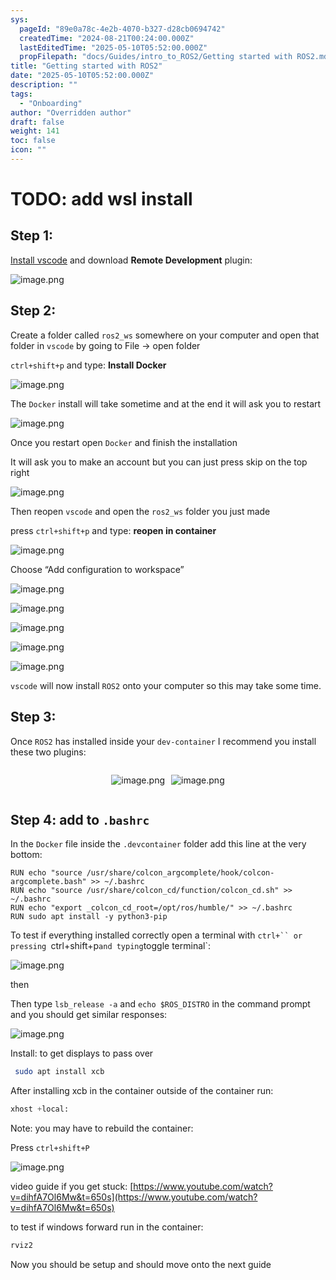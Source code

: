 ```yaml
---
sys:
  pageId: "89e0a78c-4e2b-4070-b327-d28cb0694742"
  createdTime: "2024-08-21T00:24:00.000Z"
  lastEditedTime: "2025-05-10T05:52:00.000Z"
  propFilepath: "docs/Guides/intro_to_ROS2/Getting started with ROS2.md"
title: "Getting started with ROS2"
date: "2025-05-10T05:52:00.000Z"
description: ""
tags:
  - "Onboarding"
author: "Overridden author"
draft: false
weight: 141
toc: false
icon: ""
---
```


# TODO: add wsl install

## Step 1:

[Install vscode](https://code.visualstudio.com/download) and download **Remote Development** plugin:

![image.png](https://prod-files-secure.s3.us-west-2.amazonaws.com/d518164a-d88e-44d1-a4ee-3adb3bd8bce0/efb52993-1881-4a40-b95e-6f020334f022/image.png?X-Amz-Algorithm=AWS4-HMAC-SHA256&X-Amz-Content-Sha256=UNSIGNED-PAYLOAD&X-Amz-Credential=ASIAZI2LB4666YEDPNNK%2F20250530%2Fus-west-2%2Fs3%2Faws4_request&X-Amz-Date=20250530T230821Z&X-Amz-Expires=3600&X-Amz-Security-Token=IQoJb3JpZ2luX2VjEOf%2F%2F%2F%2F%2F%2F%2F%2F%2F%2FwEaCXVzLXdlc3QtMiJHMEUCIFLb525rJiKppWQjPNbXl0W7sqhJUvKd4mj%2B55%2Fzq9TaAiEAqkqQDsf%2BwS%2Bx1zLPa9vntFGGJ9TEeKfSUH6QCKKeFfgqiAQIsP%2F%2F%2F%2F%2F%2F%2F%2F%2F%2FARAAGgw2Mzc0MjMxODM4MDUiDDNIf0qBKkiNSEYxYyrcAz1Xirc4UuSj45MiYoaqI1FjWGDRSfHcTrPZPi1JjpivL4Zbb8FTF1nRGMsvf7%2F%2BrsFCxLjKEzMl9O9J4VRWf75wSnXemVSRSTK%2BLGXwUIUCh4ytQAAFqA4nuJt4COoNktBWKltrRHMCOgBZgtrvjfPhqrbTFYCgX8VxTKC7GdpRHuou4uUyBIw5fb25a%2Fo4rVpjvctP%2BMjTFA9D4KwmjmcsJjaYkxwtJIJtbSu8p4GgjENVeucM%2Fg07pt%2Fa0OaEaQV3l61CFtuO%2F9jM1gtpNcN%2FA%2FobmOcVe%2Fo8lXXt0jdjtOfj7QJQOV1xl%2FE5HAINIURLSmrgG30DQ6GULiGjkgmtjzvkOO%2BxbdKphq5fKm3FKPfbjjTE4lAEZg6Pig5RrC31HbYWpJ8N7lPP6NzD%2FCNBLJXiTugjMJcWCbnmIORgvanB5gQKRGrkw1lembQalfVbyhnFwVHjc3LRmVKjVyaVuEHyGphLeooD4Ocy47%2BTuEG%2FOrzay6gC97xaIL6YbSpRit2PnI9EcLSVsh0ROsVcvzdX4BSluyILj7mYCFlors5P7F2ijTmi3SGvyB05%2FVxz2WeHupkHlD4UJJXqLaCTymT1DLeeLKNQb5VJ3Ywxr3z2swYEazvDf0pXMIHx6MEGOqUBhgPG4ECdBOh6wRoeanTsHIv%2Fz1%2BlMxBsRzvyGl6SwSJ5TroS4oeSdZxhkcqPmXXms7VnaQGxI9vVXVNBMIxGQbPexI58lnwgGRt4r0VyX6yValBwr8Q3yBK8HGjFPw2RyhoY6lukz%2BpkVdG9Fet1ippQc%2FzWlAqatOKWBn0o%2BCwonKRsnA1NmJazBNvGKwC4hvc%2BGSavcNW28QLvavNOWESgRPSE&X-Amz-Signature=532aaccabf1e1e00a077d3a163c97aa72aeeb02a652820e5561e86b6976c1187&X-Amz-SignedHeaders=host&x-id=GetObject)

## Step 2:

Create a folder called `ros2_ws` somewhere on your computer and open that folder in `vscode` by going to File → open folder 

`ctrl+shift+p` and type: **Install Docker**

![image.png](https://prod-files-secure.s3.us-west-2.amazonaws.com/d518164a-d88e-44d1-a4ee-3adb3bd8bce0/2269dc0e-1cd5-47ff-bceb-c04ad9b2eab0/image.png?X-Amz-Algorithm=AWS4-HMAC-SHA256&X-Amz-Content-Sha256=UNSIGNED-PAYLOAD&X-Amz-Credential=ASIAZI2LB4666YEDPNNK%2F20250530%2Fus-west-2%2Fs3%2Faws4_request&X-Amz-Date=20250530T230821Z&X-Amz-Expires=3600&X-Amz-Security-Token=IQoJb3JpZ2luX2VjEOf%2F%2F%2F%2F%2F%2F%2F%2F%2F%2FwEaCXVzLXdlc3QtMiJHMEUCIFLb525rJiKppWQjPNbXl0W7sqhJUvKd4mj%2B55%2Fzq9TaAiEAqkqQDsf%2BwS%2Bx1zLPa9vntFGGJ9TEeKfSUH6QCKKeFfgqiAQIsP%2F%2F%2F%2F%2F%2F%2F%2F%2F%2FARAAGgw2Mzc0MjMxODM4MDUiDDNIf0qBKkiNSEYxYyrcAz1Xirc4UuSj45MiYoaqI1FjWGDRSfHcTrPZPi1JjpivL4Zbb8FTF1nRGMsvf7%2F%2BrsFCxLjKEzMl9O9J4VRWf75wSnXemVSRSTK%2BLGXwUIUCh4ytQAAFqA4nuJt4COoNktBWKltrRHMCOgBZgtrvjfPhqrbTFYCgX8VxTKC7GdpRHuou4uUyBIw5fb25a%2Fo4rVpjvctP%2BMjTFA9D4KwmjmcsJjaYkxwtJIJtbSu8p4GgjENVeucM%2Fg07pt%2Fa0OaEaQV3l61CFtuO%2F9jM1gtpNcN%2FA%2FobmOcVe%2Fo8lXXt0jdjtOfj7QJQOV1xl%2FE5HAINIURLSmrgG30DQ6GULiGjkgmtjzvkOO%2BxbdKphq5fKm3FKPfbjjTE4lAEZg6Pig5RrC31HbYWpJ8N7lPP6NzD%2FCNBLJXiTugjMJcWCbnmIORgvanB5gQKRGrkw1lembQalfVbyhnFwVHjc3LRmVKjVyaVuEHyGphLeooD4Ocy47%2BTuEG%2FOrzay6gC97xaIL6YbSpRit2PnI9EcLSVsh0ROsVcvzdX4BSluyILj7mYCFlors5P7F2ijTmi3SGvyB05%2FVxz2WeHupkHlD4UJJXqLaCTymT1DLeeLKNQb5VJ3Ywxr3z2swYEazvDf0pXMIHx6MEGOqUBhgPG4ECdBOh6wRoeanTsHIv%2Fz1%2BlMxBsRzvyGl6SwSJ5TroS4oeSdZxhkcqPmXXms7VnaQGxI9vVXVNBMIxGQbPexI58lnwgGRt4r0VyX6yValBwr8Q3yBK8HGjFPw2RyhoY6lukz%2BpkVdG9Fet1ippQc%2FzWlAqatOKWBn0o%2BCwonKRsnA1NmJazBNvGKwC4hvc%2BGSavcNW28QLvavNOWESgRPSE&X-Amz-Signature=a4c406575aea17c1b308051799279633df28fd257734cb3a500f569fd034e2d5&X-Amz-SignedHeaders=host&x-id=GetObject)

The `Docker` install will take sometime and at the end it will ask you to restart

![image.png](https://prod-files-secure.s3.us-west-2.amazonaws.com/d518164a-d88e-44d1-a4ee-3adb3bd8bce0/ed233f78-be33-4b1f-b89c-9c346c0e961e/image.png?X-Amz-Algorithm=AWS4-HMAC-SHA256&X-Amz-Content-Sha256=UNSIGNED-PAYLOAD&X-Amz-Credential=ASIAZI2LB4666YEDPNNK%2F20250530%2Fus-west-2%2Fs3%2Faws4_request&X-Amz-Date=20250530T230821Z&X-Amz-Expires=3600&X-Amz-Security-Token=IQoJb3JpZ2luX2VjEOf%2F%2F%2F%2F%2F%2F%2F%2F%2F%2FwEaCXVzLXdlc3QtMiJHMEUCIFLb525rJiKppWQjPNbXl0W7sqhJUvKd4mj%2B55%2Fzq9TaAiEAqkqQDsf%2BwS%2Bx1zLPa9vntFGGJ9TEeKfSUH6QCKKeFfgqiAQIsP%2F%2F%2F%2F%2F%2F%2F%2F%2F%2FARAAGgw2Mzc0MjMxODM4MDUiDDNIf0qBKkiNSEYxYyrcAz1Xirc4UuSj45MiYoaqI1FjWGDRSfHcTrPZPi1JjpivL4Zbb8FTF1nRGMsvf7%2F%2BrsFCxLjKEzMl9O9J4VRWf75wSnXemVSRSTK%2BLGXwUIUCh4ytQAAFqA4nuJt4COoNktBWKltrRHMCOgBZgtrvjfPhqrbTFYCgX8VxTKC7GdpRHuou4uUyBIw5fb25a%2Fo4rVpjvctP%2BMjTFA9D4KwmjmcsJjaYkxwtJIJtbSu8p4GgjENVeucM%2Fg07pt%2Fa0OaEaQV3l61CFtuO%2F9jM1gtpNcN%2FA%2FobmOcVe%2Fo8lXXt0jdjtOfj7QJQOV1xl%2FE5HAINIURLSmrgG30DQ6GULiGjkgmtjzvkOO%2BxbdKphq5fKm3FKPfbjjTE4lAEZg6Pig5RrC31HbYWpJ8N7lPP6NzD%2FCNBLJXiTugjMJcWCbnmIORgvanB5gQKRGrkw1lembQalfVbyhnFwVHjc3LRmVKjVyaVuEHyGphLeooD4Ocy47%2BTuEG%2FOrzay6gC97xaIL6YbSpRit2PnI9EcLSVsh0ROsVcvzdX4BSluyILj7mYCFlors5P7F2ijTmi3SGvyB05%2FVxz2WeHupkHlD4UJJXqLaCTymT1DLeeLKNQb5VJ3Ywxr3z2swYEazvDf0pXMIHx6MEGOqUBhgPG4ECdBOh6wRoeanTsHIv%2Fz1%2BlMxBsRzvyGl6SwSJ5TroS4oeSdZxhkcqPmXXms7VnaQGxI9vVXVNBMIxGQbPexI58lnwgGRt4r0VyX6yValBwr8Q3yBK8HGjFPw2RyhoY6lukz%2BpkVdG9Fet1ippQc%2FzWlAqatOKWBn0o%2BCwonKRsnA1NmJazBNvGKwC4hvc%2BGSavcNW28QLvavNOWESgRPSE&X-Amz-Signature=6c7d91f36535ecda4a2fab3d42181066cbacf69125124e5d2b1b05a62016b9bf&X-Amz-SignedHeaders=host&x-id=GetObject)

Once you restart open `Docker` and finish the installation

It will ask you to make an account but you can just press skip on the top right

![image.png](https://prod-files-secure.s3.us-west-2.amazonaws.com/d518164a-d88e-44d1-a4ee-3adb3bd8bce0/21010ad9-1659-4fd9-9f59-9932a09b2a3d/image.png?X-Amz-Algorithm=AWS4-HMAC-SHA256&X-Amz-Content-Sha256=UNSIGNED-PAYLOAD&X-Amz-Credential=ASIAZI2LB4666YEDPNNK%2F20250530%2Fus-west-2%2Fs3%2Faws4_request&X-Amz-Date=20250530T230821Z&X-Amz-Expires=3600&X-Amz-Security-Token=IQoJb3JpZ2luX2VjEOf%2F%2F%2F%2F%2F%2F%2F%2F%2F%2FwEaCXVzLXdlc3QtMiJHMEUCIFLb525rJiKppWQjPNbXl0W7sqhJUvKd4mj%2B55%2Fzq9TaAiEAqkqQDsf%2BwS%2Bx1zLPa9vntFGGJ9TEeKfSUH6QCKKeFfgqiAQIsP%2F%2F%2F%2F%2F%2F%2F%2F%2F%2FARAAGgw2Mzc0MjMxODM4MDUiDDNIf0qBKkiNSEYxYyrcAz1Xirc4UuSj45MiYoaqI1FjWGDRSfHcTrPZPi1JjpivL4Zbb8FTF1nRGMsvf7%2F%2BrsFCxLjKEzMl9O9J4VRWf75wSnXemVSRSTK%2BLGXwUIUCh4ytQAAFqA4nuJt4COoNktBWKltrRHMCOgBZgtrvjfPhqrbTFYCgX8VxTKC7GdpRHuou4uUyBIw5fb25a%2Fo4rVpjvctP%2BMjTFA9D4KwmjmcsJjaYkxwtJIJtbSu8p4GgjENVeucM%2Fg07pt%2Fa0OaEaQV3l61CFtuO%2F9jM1gtpNcN%2FA%2FobmOcVe%2Fo8lXXt0jdjtOfj7QJQOV1xl%2FE5HAINIURLSmrgG30DQ6GULiGjkgmtjzvkOO%2BxbdKphq5fKm3FKPfbjjTE4lAEZg6Pig5RrC31HbYWpJ8N7lPP6NzD%2FCNBLJXiTugjMJcWCbnmIORgvanB5gQKRGrkw1lembQalfVbyhnFwVHjc3LRmVKjVyaVuEHyGphLeooD4Ocy47%2BTuEG%2FOrzay6gC97xaIL6YbSpRit2PnI9EcLSVsh0ROsVcvzdX4BSluyILj7mYCFlors5P7F2ijTmi3SGvyB05%2FVxz2WeHupkHlD4UJJXqLaCTymT1DLeeLKNQb5VJ3Ywxr3z2swYEazvDf0pXMIHx6MEGOqUBhgPG4ECdBOh6wRoeanTsHIv%2Fz1%2BlMxBsRzvyGl6SwSJ5TroS4oeSdZxhkcqPmXXms7VnaQGxI9vVXVNBMIxGQbPexI58lnwgGRt4r0VyX6yValBwr8Q3yBK8HGjFPw2RyhoY6lukz%2BpkVdG9Fet1ippQc%2FzWlAqatOKWBn0o%2BCwonKRsnA1NmJazBNvGKwC4hvc%2BGSavcNW28QLvavNOWESgRPSE&X-Amz-Signature=b5da15cb48420fc42db8972c0153d50d89c42f818e250ee9a6c60a3e6d0cf9dc&X-Amz-SignedHeaders=host&x-id=GetObject)

Then reopen `vscode` and open the `ros2_ws` folder you just made

press `ctrl+shift+p` and type: **reopen in container**

![image.png](https://prod-files-secure.s3.us-west-2.amazonaws.com/d518164a-d88e-44d1-a4ee-3adb3bd8bce0/4e93b8c2-41ad-488c-8095-c74205196118/image.png?X-Amz-Algorithm=AWS4-HMAC-SHA256&X-Amz-Content-Sha256=UNSIGNED-PAYLOAD&X-Amz-Credential=ASIAZI2LB4666YEDPNNK%2F20250530%2Fus-west-2%2Fs3%2Faws4_request&X-Amz-Date=20250530T230821Z&X-Amz-Expires=3600&X-Amz-Security-Token=IQoJb3JpZ2luX2VjEOf%2F%2F%2F%2F%2F%2F%2F%2F%2F%2FwEaCXVzLXdlc3QtMiJHMEUCIFLb525rJiKppWQjPNbXl0W7sqhJUvKd4mj%2B55%2Fzq9TaAiEAqkqQDsf%2BwS%2Bx1zLPa9vntFGGJ9TEeKfSUH6QCKKeFfgqiAQIsP%2F%2F%2F%2F%2F%2F%2F%2F%2F%2FARAAGgw2Mzc0MjMxODM4MDUiDDNIf0qBKkiNSEYxYyrcAz1Xirc4UuSj45MiYoaqI1FjWGDRSfHcTrPZPi1JjpivL4Zbb8FTF1nRGMsvf7%2F%2BrsFCxLjKEzMl9O9J4VRWf75wSnXemVSRSTK%2BLGXwUIUCh4ytQAAFqA4nuJt4COoNktBWKltrRHMCOgBZgtrvjfPhqrbTFYCgX8VxTKC7GdpRHuou4uUyBIw5fb25a%2Fo4rVpjvctP%2BMjTFA9D4KwmjmcsJjaYkxwtJIJtbSu8p4GgjENVeucM%2Fg07pt%2Fa0OaEaQV3l61CFtuO%2F9jM1gtpNcN%2FA%2FobmOcVe%2Fo8lXXt0jdjtOfj7QJQOV1xl%2FE5HAINIURLSmrgG30DQ6GULiGjkgmtjzvkOO%2BxbdKphq5fKm3FKPfbjjTE4lAEZg6Pig5RrC31HbYWpJ8N7lPP6NzD%2FCNBLJXiTugjMJcWCbnmIORgvanB5gQKRGrkw1lembQalfVbyhnFwVHjc3LRmVKjVyaVuEHyGphLeooD4Ocy47%2BTuEG%2FOrzay6gC97xaIL6YbSpRit2PnI9EcLSVsh0ROsVcvzdX4BSluyILj7mYCFlors5P7F2ijTmi3SGvyB05%2FVxz2WeHupkHlD4UJJXqLaCTymT1DLeeLKNQb5VJ3Ywxr3z2swYEazvDf0pXMIHx6MEGOqUBhgPG4ECdBOh6wRoeanTsHIv%2Fz1%2BlMxBsRzvyGl6SwSJ5TroS4oeSdZxhkcqPmXXms7VnaQGxI9vVXVNBMIxGQbPexI58lnwgGRt4r0VyX6yValBwr8Q3yBK8HGjFPw2RyhoY6lukz%2BpkVdG9Fet1ippQc%2FzWlAqatOKWBn0o%2BCwonKRsnA1NmJazBNvGKwC4hvc%2BGSavcNW28QLvavNOWESgRPSE&X-Amz-Signature=dc5163aed4e6e907f7e8bc7ec701e7f7dc2b7d1f36dc89dfc21abc8412ce26e6&X-Amz-SignedHeaders=host&x-id=GetObject)

Choose “Add configuration to workspace”

![image.png](https://prod-files-secure.s3.us-west-2.amazonaws.com/d518164a-d88e-44d1-a4ee-3adb3bd8bce0/9560b282-5060-4989-ba37-97e7b2c22476/image.png?X-Amz-Algorithm=AWS4-HMAC-SHA256&X-Amz-Content-Sha256=UNSIGNED-PAYLOAD&X-Amz-Credential=ASIAZI2LB4666YEDPNNK%2F20250530%2Fus-west-2%2Fs3%2Faws4_request&X-Amz-Date=20250530T230821Z&X-Amz-Expires=3600&X-Amz-Security-Token=IQoJb3JpZ2luX2VjEOf%2F%2F%2F%2F%2F%2F%2F%2F%2F%2FwEaCXVzLXdlc3QtMiJHMEUCIFLb525rJiKppWQjPNbXl0W7sqhJUvKd4mj%2B55%2Fzq9TaAiEAqkqQDsf%2BwS%2Bx1zLPa9vntFGGJ9TEeKfSUH6QCKKeFfgqiAQIsP%2F%2F%2F%2F%2F%2F%2F%2F%2F%2FARAAGgw2Mzc0MjMxODM4MDUiDDNIf0qBKkiNSEYxYyrcAz1Xirc4UuSj45MiYoaqI1FjWGDRSfHcTrPZPi1JjpivL4Zbb8FTF1nRGMsvf7%2F%2BrsFCxLjKEzMl9O9J4VRWf75wSnXemVSRSTK%2BLGXwUIUCh4ytQAAFqA4nuJt4COoNktBWKltrRHMCOgBZgtrvjfPhqrbTFYCgX8VxTKC7GdpRHuou4uUyBIw5fb25a%2Fo4rVpjvctP%2BMjTFA9D4KwmjmcsJjaYkxwtJIJtbSu8p4GgjENVeucM%2Fg07pt%2Fa0OaEaQV3l61CFtuO%2F9jM1gtpNcN%2FA%2FobmOcVe%2Fo8lXXt0jdjtOfj7QJQOV1xl%2FE5HAINIURLSmrgG30DQ6GULiGjkgmtjzvkOO%2BxbdKphq5fKm3FKPfbjjTE4lAEZg6Pig5RrC31HbYWpJ8N7lPP6NzD%2FCNBLJXiTugjMJcWCbnmIORgvanB5gQKRGrkw1lembQalfVbyhnFwVHjc3LRmVKjVyaVuEHyGphLeooD4Ocy47%2BTuEG%2FOrzay6gC97xaIL6YbSpRit2PnI9EcLSVsh0ROsVcvzdX4BSluyILj7mYCFlors5P7F2ijTmi3SGvyB05%2FVxz2WeHupkHlD4UJJXqLaCTymT1DLeeLKNQb5VJ3Ywxr3z2swYEazvDf0pXMIHx6MEGOqUBhgPG4ECdBOh6wRoeanTsHIv%2Fz1%2BlMxBsRzvyGl6SwSJ5TroS4oeSdZxhkcqPmXXms7VnaQGxI9vVXVNBMIxGQbPexI58lnwgGRt4r0VyX6yValBwr8Q3yBK8HGjFPw2RyhoY6lukz%2BpkVdG9Fet1ippQc%2FzWlAqatOKWBn0o%2BCwonKRsnA1NmJazBNvGKwC4hvc%2BGSavcNW28QLvavNOWESgRPSE&X-Amz-Signature=d59cf2d0554b0e0604272a14ac4fc9179429fab44df245fbcf7a09f2e044a421&X-Amz-SignedHeaders=host&x-id=GetObject)

![image.png](https://prod-files-secure.s3.us-west-2.amazonaws.com/d518164a-d88e-44d1-a4ee-3adb3bd8bce0/2ee63f81-886b-48e8-a553-dc6e5eac99e4/image.png?X-Amz-Algorithm=AWS4-HMAC-SHA256&X-Amz-Content-Sha256=UNSIGNED-PAYLOAD&X-Amz-Credential=ASIAZI2LB4666YEDPNNK%2F20250530%2Fus-west-2%2Fs3%2Faws4_request&X-Amz-Date=20250530T230821Z&X-Amz-Expires=3600&X-Amz-Security-Token=IQoJb3JpZ2luX2VjEOf%2F%2F%2F%2F%2F%2F%2F%2F%2F%2FwEaCXVzLXdlc3QtMiJHMEUCIFLb525rJiKppWQjPNbXl0W7sqhJUvKd4mj%2B55%2Fzq9TaAiEAqkqQDsf%2BwS%2Bx1zLPa9vntFGGJ9TEeKfSUH6QCKKeFfgqiAQIsP%2F%2F%2F%2F%2F%2F%2F%2F%2F%2FARAAGgw2Mzc0MjMxODM4MDUiDDNIf0qBKkiNSEYxYyrcAz1Xirc4UuSj45MiYoaqI1FjWGDRSfHcTrPZPi1JjpivL4Zbb8FTF1nRGMsvf7%2F%2BrsFCxLjKEzMl9O9J4VRWf75wSnXemVSRSTK%2BLGXwUIUCh4ytQAAFqA4nuJt4COoNktBWKltrRHMCOgBZgtrvjfPhqrbTFYCgX8VxTKC7GdpRHuou4uUyBIw5fb25a%2Fo4rVpjvctP%2BMjTFA9D4KwmjmcsJjaYkxwtJIJtbSu8p4GgjENVeucM%2Fg07pt%2Fa0OaEaQV3l61CFtuO%2F9jM1gtpNcN%2FA%2FobmOcVe%2Fo8lXXt0jdjtOfj7QJQOV1xl%2FE5HAINIURLSmrgG30DQ6GULiGjkgmtjzvkOO%2BxbdKphq5fKm3FKPfbjjTE4lAEZg6Pig5RrC31HbYWpJ8N7lPP6NzD%2FCNBLJXiTugjMJcWCbnmIORgvanB5gQKRGrkw1lembQalfVbyhnFwVHjc3LRmVKjVyaVuEHyGphLeooD4Ocy47%2BTuEG%2FOrzay6gC97xaIL6YbSpRit2PnI9EcLSVsh0ROsVcvzdX4BSluyILj7mYCFlors5P7F2ijTmi3SGvyB05%2FVxz2WeHupkHlD4UJJXqLaCTymT1DLeeLKNQb5VJ3Ywxr3z2swYEazvDf0pXMIHx6MEGOqUBhgPG4ECdBOh6wRoeanTsHIv%2Fz1%2BlMxBsRzvyGl6SwSJ5TroS4oeSdZxhkcqPmXXms7VnaQGxI9vVXVNBMIxGQbPexI58lnwgGRt4r0VyX6yValBwr8Q3yBK8HGjFPw2RyhoY6lukz%2BpkVdG9Fet1ippQc%2FzWlAqatOKWBn0o%2BCwonKRsnA1NmJazBNvGKwC4hvc%2BGSavcNW28QLvavNOWESgRPSE&X-Amz-Signature=c41c9153d66785980786ca82ce75d02f372b53eda88ef1f21d9e45fd9be828af&X-Amz-SignedHeaders=host&x-id=GetObject)

![image.png](https://prod-files-secure.s3.us-west-2.amazonaws.com/d518164a-d88e-44d1-a4ee-3adb3bd8bce0/ae1580b2-b048-407e-aed9-b584224a7a04/image.png?X-Amz-Algorithm=AWS4-HMAC-SHA256&X-Amz-Content-Sha256=UNSIGNED-PAYLOAD&X-Amz-Credential=ASIAZI2LB4666YEDPNNK%2F20250530%2Fus-west-2%2Fs3%2Faws4_request&X-Amz-Date=20250530T230821Z&X-Amz-Expires=3600&X-Amz-Security-Token=IQoJb3JpZ2luX2VjEOf%2F%2F%2F%2F%2F%2F%2F%2F%2F%2FwEaCXVzLXdlc3QtMiJHMEUCIFLb525rJiKppWQjPNbXl0W7sqhJUvKd4mj%2B55%2Fzq9TaAiEAqkqQDsf%2BwS%2Bx1zLPa9vntFGGJ9TEeKfSUH6QCKKeFfgqiAQIsP%2F%2F%2F%2F%2F%2F%2F%2F%2F%2FARAAGgw2Mzc0MjMxODM4MDUiDDNIf0qBKkiNSEYxYyrcAz1Xirc4UuSj45MiYoaqI1FjWGDRSfHcTrPZPi1JjpivL4Zbb8FTF1nRGMsvf7%2F%2BrsFCxLjKEzMl9O9J4VRWf75wSnXemVSRSTK%2BLGXwUIUCh4ytQAAFqA4nuJt4COoNktBWKltrRHMCOgBZgtrvjfPhqrbTFYCgX8VxTKC7GdpRHuou4uUyBIw5fb25a%2Fo4rVpjvctP%2BMjTFA9D4KwmjmcsJjaYkxwtJIJtbSu8p4GgjENVeucM%2Fg07pt%2Fa0OaEaQV3l61CFtuO%2F9jM1gtpNcN%2FA%2FobmOcVe%2Fo8lXXt0jdjtOfj7QJQOV1xl%2FE5HAINIURLSmrgG30DQ6GULiGjkgmtjzvkOO%2BxbdKphq5fKm3FKPfbjjTE4lAEZg6Pig5RrC31HbYWpJ8N7lPP6NzD%2FCNBLJXiTugjMJcWCbnmIORgvanB5gQKRGrkw1lembQalfVbyhnFwVHjc3LRmVKjVyaVuEHyGphLeooD4Ocy47%2BTuEG%2FOrzay6gC97xaIL6YbSpRit2PnI9EcLSVsh0ROsVcvzdX4BSluyILj7mYCFlors5P7F2ijTmi3SGvyB05%2FVxz2WeHupkHlD4UJJXqLaCTymT1DLeeLKNQb5VJ3Ywxr3z2swYEazvDf0pXMIHx6MEGOqUBhgPG4ECdBOh6wRoeanTsHIv%2Fz1%2BlMxBsRzvyGl6SwSJ5TroS4oeSdZxhkcqPmXXms7VnaQGxI9vVXVNBMIxGQbPexI58lnwgGRt4r0VyX6yValBwr8Q3yBK8HGjFPw2RyhoY6lukz%2BpkVdG9Fet1ippQc%2FzWlAqatOKWBn0o%2BCwonKRsnA1NmJazBNvGKwC4hvc%2BGSavcNW28QLvavNOWESgRPSE&X-Amz-Signature=65a5be795a7c23e1c4e757a5679cc660f8a5bb62b940b0297ee2995676798751&X-Amz-SignedHeaders=host&x-id=GetObject)

![image.png](https://prod-files-secure.s3.us-west-2.amazonaws.com/d518164a-d88e-44d1-a4ee-3adb3bd8bce0/53255b28-f75e-430f-b9e3-c0ac8577e42b/image.png?X-Amz-Algorithm=AWS4-HMAC-SHA256&X-Amz-Content-Sha256=UNSIGNED-PAYLOAD&X-Amz-Credential=ASIAZI2LB4666YEDPNNK%2F20250530%2Fus-west-2%2Fs3%2Faws4_request&X-Amz-Date=20250530T230821Z&X-Amz-Expires=3600&X-Amz-Security-Token=IQoJb3JpZ2luX2VjEOf%2F%2F%2F%2F%2F%2F%2F%2F%2F%2FwEaCXVzLXdlc3QtMiJHMEUCIFLb525rJiKppWQjPNbXl0W7sqhJUvKd4mj%2B55%2Fzq9TaAiEAqkqQDsf%2BwS%2Bx1zLPa9vntFGGJ9TEeKfSUH6QCKKeFfgqiAQIsP%2F%2F%2F%2F%2F%2F%2F%2F%2F%2FARAAGgw2Mzc0MjMxODM4MDUiDDNIf0qBKkiNSEYxYyrcAz1Xirc4UuSj45MiYoaqI1FjWGDRSfHcTrPZPi1JjpivL4Zbb8FTF1nRGMsvf7%2F%2BrsFCxLjKEzMl9O9J4VRWf75wSnXemVSRSTK%2BLGXwUIUCh4ytQAAFqA4nuJt4COoNktBWKltrRHMCOgBZgtrvjfPhqrbTFYCgX8VxTKC7GdpRHuou4uUyBIw5fb25a%2Fo4rVpjvctP%2BMjTFA9D4KwmjmcsJjaYkxwtJIJtbSu8p4GgjENVeucM%2Fg07pt%2Fa0OaEaQV3l61CFtuO%2F9jM1gtpNcN%2FA%2FobmOcVe%2Fo8lXXt0jdjtOfj7QJQOV1xl%2FE5HAINIURLSmrgG30DQ6GULiGjkgmtjzvkOO%2BxbdKphq5fKm3FKPfbjjTE4lAEZg6Pig5RrC31HbYWpJ8N7lPP6NzD%2FCNBLJXiTugjMJcWCbnmIORgvanB5gQKRGrkw1lembQalfVbyhnFwVHjc3LRmVKjVyaVuEHyGphLeooD4Ocy47%2BTuEG%2FOrzay6gC97xaIL6YbSpRit2PnI9EcLSVsh0ROsVcvzdX4BSluyILj7mYCFlors5P7F2ijTmi3SGvyB05%2FVxz2WeHupkHlD4UJJXqLaCTymT1DLeeLKNQb5VJ3Ywxr3z2swYEazvDf0pXMIHx6MEGOqUBhgPG4ECdBOh6wRoeanTsHIv%2Fz1%2BlMxBsRzvyGl6SwSJ5TroS4oeSdZxhkcqPmXXms7VnaQGxI9vVXVNBMIxGQbPexI58lnwgGRt4r0VyX6yValBwr8Q3yBK8HGjFPw2RyhoY6lukz%2BpkVdG9Fet1ippQc%2FzWlAqatOKWBn0o%2BCwonKRsnA1NmJazBNvGKwC4hvc%2BGSavcNW28QLvavNOWESgRPSE&X-Amz-Signature=38e2e04df5457a8e6ff66f10c5bcf2a28ac40118e0bab993fe5c9e5ae895faa7&X-Amz-SignedHeaders=host&x-id=GetObject)

![image.png](https://prod-files-secure.s3.us-west-2.amazonaws.com/d518164a-d88e-44d1-a4ee-3adb3bd8bce0/7c562767-5af9-4ffb-97d1-327bcdf4ee00/image.png?X-Amz-Algorithm=AWS4-HMAC-SHA256&X-Amz-Content-Sha256=UNSIGNED-PAYLOAD&X-Amz-Credential=ASIAZI2LB4666YEDPNNK%2F20250530%2Fus-west-2%2Fs3%2Faws4_request&X-Amz-Date=20250530T230821Z&X-Amz-Expires=3600&X-Amz-Security-Token=IQoJb3JpZ2luX2VjEOf%2F%2F%2F%2F%2F%2F%2F%2F%2F%2FwEaCXVzLXdlc3QtMiJHMEUCIFLb525rJiKppWQjPNbXl0W7sqhJUvKd4mj%2B55%2Fzq9TaAiEAqkqQDsf%2BwS%2Bx1zLPa9vntFGGJ9TEeKfSUH6QCKKeFfgqiAQIsP%2F%2F%2F%2F%2F%2F%2F%2F%2F%2FARAAGgw2Mzc0MjMxODM4MDUiDDNIf0qBKkiNSEYxYyrcAz1Xirc4UuSj45MiYoaqI1FjWGDRSfHcTrPZPi1JjpivL4Zbb8FTF1nRGMsvf7%2F%2BrsFCxLjKEzMl9O9J4VRWf75wSnXemVSRSTK%2BLGXwUIUCh4ytQAAFqA4nuJt4COoNktBWKltrRHMCOgBZgtrvjfPhqrbTFYCgX8VxTKC7GdpRHuou4uUyBIw5fb25a%2Fo4rVpjvctP%2BMjTFA9D4KwmjmcsJjaYkxwtJIJtbSu8p4GgjENVeucM%2Fg07pt%2Fa0OaEaQV3l61CFtuO%2F9jM1gtpNcN%2FA%2FobmOcVe%2Fo8lXXt0jdjtOfj7QJQOV1xl%2FE5HAINIURLSmrgG30DQ6GULiGjkgmtjzvkOO%2BxbdKphq5fKm3FKPfbjjTE4lAEZg6Pig5RrC31HbYWpJ8N7lPP6NzD%2FCNBLJXiTugjMJcWCbnmIORgvanB5gQKRGrkw1lembQalfVbyhnFwVHjc3LRmVKjVyaVuEHyGphLeooD4Ocy47%2BTuEG%2FOrzay6gC97xaIL6YbSpRit2PnI9EcLSVsh0ROsVcvzdX4BSluyILj7mYCFlors5P7F2ijTmi3SGvyB05%2FVxz2WeHupkHlD4UJJXqLaCTymT1DLeeLKNQb5VJ3Ywxr3z2swYEazvDf0pXMIHx6MEGOqUBhgPG4ECdBOh6wRoeanTsHIv%2Fz1%2BlMxBsRzvyGl6SwSJ5TroS4oeSdZxhkcqPmXXms7VnaQGxI9vVXVNBMIxGQbPexI58lnwgGRt4r0VyX6yValBwr8Q3yBK8HGjFPw2RyhoY6lukz%2BpkVdG9Fet1ippQc%2FzWlAqatOKWBn0o%2BCwonKRsnA1NmJazBNvGKwC4hvc%2BGSavcNW28QLvavNOWESgRPSE&X-Amz-Signature=d6f2bc0a550f2f7f48a72caeff26ffdc00f7c72dcf4b4924a210ef9543823978&X-Amz-SignedHeaders=host&x-id=GetObject)

`vscode` will now install `ROS2` onto your computer so this may take some time.

## Step 3:

Once `ROS2` has installed inside your `dev-container` I recommend you install these two plugins:

<div style="display: flex;flex-direction: row; column-gap:10px; max-width: 630px;justify-content: center;">
<div>

![image.png](https://prod-files-secure.s3.us-west-2.amazonaws.com/d518164a-d88e-44d1-a4ee-3adb3bd8bce0/3fc3d550-5a54-4ba1-ba6b-faa01cdb7369/image.png?X-Amz-Algorithm=AWS4-HMAC-SHA256&X-Amz-Content-Sha256=UNSIGNED-PAYLOAD&X-Amz-Credential=ASIAZI2LB4665KJJ22GA%2F20250530%2Fus-west-2%2Fs3%2Faws4_request&X-Amz-Date=20250530T230826Z&X-Amz-Expires=3600&X-Amz-Security-Token=IQoJb3JpZ2luX2VjEOf%2F%2F%2F%2F%2F%2F%2F%2F%2F%2FwEaCXVzLXdlc3QtMiJGMEQCIB84HPeK16PInw%2Furzg%2BbIO4QTZJIzYzdJuyJu4BMt5iAiB6FznoyV%2Bqiiwd1kU2T7KeAXHMvFkwKoB1V2Xa5j%2BcQSqIBAiw%2F%2F%2F%2F%2F%2F%2F%2F%2F%2F8BEAAaDDYzNzQyMzE4MzgwNSIMBOoLHUecvgkG95yLKtwDLzuTTSnvUmB9Zft9moyXbFbSHN7%2BYjkxGjN6PGDVWfGkuH7tz1xSE3EJHlO20IcVrmvfNXDBu5DAeK0Wl9P8j%2FfPHUCtrSTFjPS8htl4RsBdBmY0MLrYBBrT%2BGYsTgvOHio%2B%2FUqCVZAMGFepNFnuekXRr%2BjqrW92lcPe8T3g%2FkO6KI7Cm8CT6Kpum%2FFoVp4BaGAKcSdxK9QHN6SyPKBuZ9RMHKKpfaaCl6ZEJkAWt5P8rVwuLQSQNxjUzpW9ONuYi2TLaqjpazuYvOWu2QOa%2Fq2nu0MdUwUqxdo32I7iy9CTOrzy1AJ6Euw5zHNBLdYjl1FU8ksjnGrgrl6SQlhgOSShnjwvqexyoV8s%2F6nyetuRAIe6oOrzb%2Frdt5J8FzxBSRzPDPEKXvbBhtRSFpGM9t8nGCV5uVm6%2BVKbAx77DLdunkdqt60mFtHcTAHVQu1N9uJ250A3G8vbHn0bHTV2VwCMkeN6fPqkEG5d7meKLIlSTr7Sa9uN7AAWIrfM%2FvDoBgRtkafpzjk1034aiZIJY%2Bu3XSEdidTqYbIWMoedmZDwgk9NqtZlPLqUSrxieFsM5PZmuWRoWZLs1PRcNwoXhv6iW2591hD8OWX5nGJdThQp6fiWkMbW%2FTXra%2FUwhvHowQY6pgE3e0kiEvNNuBqxIVkkegyKuwkLhnfEQS7Fy0Scg7WVGD2ZZ3UJ%2Btgft3Rk9xiKMMHeKMHwjaTTVkZqp67BbOMQzfG%2B9l6A81vte836RI7IHLRJPdEfzLaChz6KXzh2GlXUSKuD7tap6fpifk2Ds0kuLSadiDjPayo0dSgEt6BdYrt0s9Mguv9A7ubMnPi0rmmyEuLr%2B14o%2FF1qccpHu64a5HfbpMre&X-Amz-Signature=af0be6b8859f7355bc13c84d8d4504037184107a4636ed68d3a889b75ccf0579&X-Amz-SignedHeaders=host&x-id=GetObject)

</div>
<div>

![image.png](https://prod-files-secure.s3.us-west-2.amazonaws.com/d518164a-d88e-44d1-a4ee-3adb3bd8bce0/d994cc66-13c2-4093-a5a3-f84cf4601a82/image.png?X-Amz-Algorithm=AWS4-HMAC-SHA256&X-Amz-Content-Sha256=UNSIGNED-PAYLOAD&X-Amz-Credential=ASIAZI2LB466WBO5DIHT%2F20250530%2Fus-west-2%2Fs3%2Faws4_request&X-Amz-Date=20250530T230827Z&X-Amz-Expires=3600&X-Amz-Security-Token=IQoJb3JpZ2luX2VjEOf%2F%2F%2F%2F%2F%2F%2F%2F%2F%2FwEaCXVzLXdlc3QtMiJHMEUCIQDgZG0wc3cgywZ3Ws7mmpXVGaVrqN6rzJPZbJWc28x%2B%2FwIgFNDJDx%2BKE0Ctv05y8qvwMAP8NQB5z0WwLch8nQYcpXMqiAQIsP%2F%2F%2F%2F%2F%2F%2F%2F%2F%2FARAAGgw2Mzc0MjMxODM4MDUiDHnea5mANS07Wh%2BZyCrcA78%2FkeW97N27xCcOhOYJBb2w1JghXwedr3IYHP1l9v8%2B2J4K1ApIZeJh%2Bwp%2B0HZ6fN7NWFIztl4ux4ouvkxwkg0UJsygkq2J%2Frs4XpdzA3TmkHT0TNo4CIVknL1%2FdNNBB%2BtWve5SIv91zyRq68JwY3JTlPdBClMiBUv7wmrmwRfo2lsjg0wSNMUQet56t5WuM%2B5Emki4hcj7lNjqTsUy4qXxQ3cjSk3FTT9E2XNkmGKSP7Tum10gJXOz4r9VwzH%2BT2MyVTxxrA6k5joeulQfKkK7IwxBJfJAK5uw7Z5BmRxZYDtz6FQIkQGaVrgpZR2RRh29uE6EGgA6zBioFdSaprrzQFqtiYGHEC3HRtql0pvxckvuEswDzb5777vflafjgjZp4NISsgCRNQHBeOPssm5lK46lgF9qKrn0rV%2FQ%2FeRHrbrj8T9WxJk96ilVmBYl4pLz7rEsVk%2BrP03mF3lfXhiMxCRmTaCII%2Fv2lKQLcbXkGujCIrV14X5QVlmfXfFdACWEvf8fGixVV05z2OWl3c6rLxf8bL0CEcW3eWLQWM0F8MHp0ZjI37rzFFrYmIs30%2Bv%2BVAdVcejli3ZfmbsDHas4uv%2FV84W4JDTsCtuzPubzCRat%2BAkh5Oe0ysPgMKDx6MEGOqUBD1KdFtyZzqMz2Vj3ta6crAEqvAxmgPJxjPnkIdvDaRnXdJTsxoixO7RgGXjWrjCvs3i91jCrEvy00Bu9PaglijsBx9XAT%2Fe%2BBwFCwsxfkDGPXPz9Vod6%2BsXp1QX9rUU7865qECT1HHLoYw1Oxm9w2P%2BgogCIukSw1UTyspu5WUFXlxPLQ8xRR%2FGGxvfBostsKLXb2H0GU1TT%2FQAXbBJ5ombw9kpm&X-Amz-Signature=aa470ce6d4a989fa608f508265bb1462cb14185f16555997b842fb900a1b8694&X-Amz-SignedHeaders=host&x-id=GetObject)

</div>
</div>

## Step 4: add to `.bashrc`

In the `Docker` file inside the `.devcontainer` folder add this line at the very bottom: 

```docker
RUN echo "source /usr/share/colcon_argcomplete/hook/colcon-argcomplete.bash" >> ~/.bashrc
RUN echo "source /usr/share/colcon_cd/function/colcon_cd.sh" >> ~/.bashrc
RUN echo "export _colcon_cd_root=/opt/ros/humble/" >> ~/.bashrc
RUN sudo apt install -y python3-pip 
```

To test if everything installed correctly open a terminal with `ctrl+`` or pressing `ctrl+shift+p` and typing `toggle terminal`:

![image.png](https://prod-files-secure.s3.us-west-2.amazonaws.com/d518164a-d88e-44d1-a4ee-3adb3bd8bce0/6a4943d8-b04e-4c02-9a58-775f3384d1a5/image.png?X-Amz-Algorithm=AWS4-HMAC-SHA256&X-Amz-Content-Sha256=UNSIGNED-PAYLOAD&X-Amz-Credential=ASIAZI2LB4666YEDPNNK%2F20250530%2Fus-west-2%2Fs3%2Faws4_request&X-Amz-Date=20250530T230821Z&X-Amz-Expires=3600&X-Amz-Security-Token=IQoJb3JpZ2luX2VjEOf%2F%2F%2F%2F%2F%2F%2F%2F%2F%2FwEaCXVzLXdlc3QtMiJHMEUCIFLb525rJiKppWQjPNbXl0W7sqhJUvKd4mj%2B55%2Fzq9TaAiEAqkqQDsf%2BwS%2Bx1zLPa9vntFGGJ9TEeKfSUH6QCKKeFfgqiAQIsP%2F%2F%2F%2F%2F%2F%2F%2F%2F%2FARAAGgw2Mzc0MjMxODM4MDUiDDNIf0qBKkiNSEYxYyrcAz1Xirc4UuSj45MiYoaqI1FjWGDRSfHcTrPZPi1JjpivL4Zbb8FTF1nRGMsvf7%2F%2BrsFCxLjKEzMl9O9J4VRWf75wSnXemVSRSTK%2BLGXwUIUCh4ytQAAFqA4nuJt4COoNktBWKltrRHMCOgBZgtrvjfPhqrbTFYCgX8VxTKC7GdpRHuou4uUyBIw5fb25a%2Fo4rVpjvctP%2BMjTFA9D4KwmjmcsJjaYkxwtJIJtbSu8p4GgjENVeucM%2Fg07pt%2Fa0OaEaQV3l61CFtuO%2F9jM1gtpNcN%2FA%2FobmOcVe%2Fo8lXXt0jdjtOfj7QJQOV1xl%2FE5HAINIURLSmrgG30DQ6GULiGjkgmtjzvkOO%2BxbdKphq5fKm3FKPfbjjTE4lAEZg6Pig5RrC31HbYWpJ8N7lPP6NzD%2FCNBLJXiTugjMJcWCbnmIORgvanB5gQKRGrkw1lembQalfVbyhnFwVHjc3LRmVKjVyaVuEHyGphLeooD4Ocy47%2BTuEG%2FOrzay6gC97xaIL6YbSpRit2PnI9EcLSVsh0ROsVcvzdX4BSluyILj7mYCFlors5P7F2ijTmi3SGvyB05%2FVxz2WeHupkHlD4UJJXqLaCTymT1DLeeLKNQb5VJ3Ywxr3z2swYEazvDf0pXMIHx6MEGOqUBhgPG4ECdBOh6wRoeanTsHIv%2Fz1%2BlMxBsRzvyGl6SwSJ5TroS4oeSdZxhkcqPmXXms7VnaQGxI9vVXVNBMIxGQbPexI58lnwgGRt4r0VyX6yValBwr8Q3yBK8HGjFPw2RyhoY6lukz%2BpkVdG9Fet1ippQc%2FzWlAqatOKWBn0o%2BCwonKRsnA1NmJazBNvGKwC4hvc%2BGSavcNW28QLvavNOWESgRPSE&X-Amz-Signature=df8b8466e7f75d01bc83d7597bea6d20e9f2f60f21ece22a897e07d0aa07ae32&X-Amz-SignedHeaders=host&x-id=GetObject)

then 

Then type `lsb_release -a` and `echo $ROS_DISTRO` in the command prompt and you should get similar responses:

![image.png](https://prod-files-secure.s3.us-west-2.amazonaws.com/d518164a-d88e-44d1-a4ee-3adb3bd8bce0/3e635dec-a805-4e85-8b9e-d000e5b71a4e/image.png?X-Amz-Algorithm=AWS4-HMAC-SHA256&X-Amz-Content-Sha256=UNSIGNED-PAYLOAD&X-Amz-Credential=ASIAZI2LB4666YEDPNNK%2F20250530%2Fus-west-2%2Fs3%2Faws4_request&X-Amz-Date=20250530T230821Z&X-Amz-Expires=3600&X-Amz-Security-Token=IQoJb3JpZ2luX2VjEOf%2F%2F%2F%2F%2F%2F%2F%2F%2F%2FwEaCXVzLXdlc3QtMiJHMEUCIFLb525rJiKppWQjPNbXl0W7sqhJUvKd4mj%2B55%2Fzq9TaAiEAqkqQDsf%2BwS%2Bx1zLPa9vntFGGJ9TEeKfSUH6QCKKeFfgqiAQIsP%2F%2F%2F%2F%2F%2F%2F%2F%2F%2FARAAGgw2Mzc0MjMxODM4MDUiDDNIf0qBKkiNSEYxYyrcAz1Xirc4UuSj45MiYoaqI1FjWGDRSfHcTrPZPi1JjpivL4Zbb8FTF1nRGMsvf7%2F%2BrsFCxLjKEzMl9O9J4VRWf75wSnXemVSRSTK%2BLGXwUIUCh4ytQAAFqA4nuJt4COoNktBWKltrRHMCOgBZgtrvjfPhqrbTFYCgX8VxTKC7GdpRHuou4uUyBIw5fb25a%2Fo4rVpjvctP%2BMjTFA9D4KwmjmcsJjaYkxwtJIJtbSu8p4GgjENVeucM%2Fg07pt%2Fa0OaEaQV3l61CFtuO%2F9jM1gtpNcN%2FA%2FobmOcVe%2Fo8lXXt0jdjtOfj7QJQOV1xl%2FE5HAINIURLSmrgG30DQ6GULiGjkgmtjzvkOO%2BxbdKphq5fKm3FKPfbjjTE4lAEZg6Pig5RrC31HbYWpJ8N7lPP6NzD%2FCNBLJXiTugjMJcWCbnmIORgvanB5gQKRGrkw1lembQalfVbyhnFwVHjc3LRmVKjVyaVuEHyGphLeooD4Ocy47%2BTuEG%2FOrzay6gC97xaIL6YbSpRit2PnI9EcLSVsh0ROsVcvzdX4BSluyILj7mYCFlors5P7F2ijTmi3SGvyB05%2FVxz2WeHupkHlD4UJJXqLaCTymT1DLeeLKNQb5VJ3Ywxr3z2swYEazvDf0pXMIHx6MEGOqUBhgPG4ECdBOh6wRoeanTsHIv%2Fz1%2BlMxBsRzvyGl6SwSJ5TroS4oeSdZxhkcqPmXXms7VnaQGxI9vVXVNBMIxGQbPexI58lnwgGRt4r0VyX6yValBwr8Q3yBK8HGjFPw2RyhoY6lukz%2BpkVdG9Fet1ippQc%2FzWlAqatOKWBn0o%2BCwonKRsnA1NmJazBNvGKwC4hvc%2BGSavcNW28QLvavNOWESgRPSE&X-Amz-Signature=c187461610a372e7e903fc520cbd0a902f2c896e93c24f225d413720bd697edd&X-Amz-SignedHeaders=host&x-id=GetObject)

Install:  to get displays to pass over

```bash
 sudo apt install xcb
```

After installing xcb in the container outside of the container run:

```python
xhost +local:
```

Note: you may have to rebuild the container:

Press `ctrl+shift+P`

![image.png](https://prod-files-secure.s3.us-west-2.amazonaws.com/d518164a-d88e-44d1-a4ee-3adb3bd8bce0/6c2be660-2618-4c38-9c26-53554f7a0b7b/image.png?X-Amz-Algorithm=AWS4-HMAC-SHA256&X-Amz-Content-Sha256=UNSIGNED-PAYLOAD&X-Amz-Credential=ASIAZI2LB4666YEDPNNK%2F20250530%2Fus-west-2%2Fs3%2Faws4_request&X-Amz-Date=20250530T230821Z&X-Amz-Expires=3600&X-Amz-Security-Token=IQoJb3JpZ2luX2VjEOf%2F%2F%2F%2F%2F%2F%2F%2F%2F%2FwEaCXVzLXdlc3QtMiJHMEUCIFLb525rJiKppWQjPNbXl0W7sqhJUvKd4mj%2B55%2Fzq9TaAiEAqkqQDsf%2BwS%2Bx1zLPa9vntFGGJ9TEeKfSUH6QCKKeFfgqiAQIsP%2F%2F%2F%2F%2F%2F%2F%2F%2F%2FARAAGgw2Mzc0MjMxODM4MDUiDDNIf0qBKkiNSEYxYyrcAz1Xirc4UuSj45MiYoaqI1FjWGDRSfHcTrPZPi1JjpivL4Zbb8FTF1nRGMsvf7%2F%2BrsFCxLjKEzMl9O9J4VRWf75wSnXemVSRSTK%2BLGXwUIUCh4ytQAAFqA4nuJt4COoNktBWKltrRHMCOgBZgtrvjfPhqrbTFYCgX8VxTKC7GdpRHuou4uUyBIw5fb25a%2Fo4rVpjvctP%2BMjTFA9D4KwmjmcsJjaYkxwtJIJtbSu8p4GgjENVeucM%2Fg07pt%2Fa0OaEaQV3l61CFtuO%2F9jM1gtpNcN%2FA%2FobmOcVe%2Fo8lXXt0jdjtOfj7QJQOV1xl%2FE5HAINIURLSmrgG30DQ6GULiGjkgmtjzvkOO%2BxbdKphq5fKm3FKPfbjjTE4lAEZg6Pig5RrC31HbYWpJ8N7lPP6NzD%2FCNBLJXiTugjMJcWCbnmIORgvanB5gQKRGrkw1lembQalfVbyhnFwVHjc3LRmVKjVyaVuEHyGphLeooD4Ocy47%2BTuEG%2FOrzay6gC97xaIL6YbSpRit2PnI9EcLSVsh0ROsVcvzdX4BSluyILj7mYCFlors5P7F2ijTmi3SGvyB05%2FVxz2WeHupkHlD4UJJXqLaCTymT1DLeeLKNQb5VJ3Ywxr3z2swYEazvDf0pXMIHx6MEGOqUBhgPG4ECdBOh6wRoeanTsHIv%2Fz1%2BlMxBsRzvyGl6SwSJ5TroS4oeSdZxhkcqPmXXms7VnaQGxI9vVXVNBMIxGQbPexI58lnwgGRt4r0VyX6yValBwr8Q3yBK8HGjFPw2RyhoY6lukz%2BpkVdG9Fet1ippQc%2FzWlAqatOKWBn0o%2BCwonKRsnA1NmJazBNvGKwC4hvc%2BGSavcNW28QLvavNOWESgRPSE&X-Amz-Signature=781d023d4a93ff0c10b27dae880679029bb1267c5cf59486106912ad25d9a2c5&X-Amz-SignedHeaders=host&x-id=GetObject)

video guide if you get stuck: [https://www.youtube.com/watch?v=dihfA7Ol6Mw&t=650s](https://www.youtube.com/watch?v=dihfA7Ol6Mw&t=650s)

to test if windows forward run in the container:

```bash
rviz2
```

Now you should be setup and should move onto the next guide 
